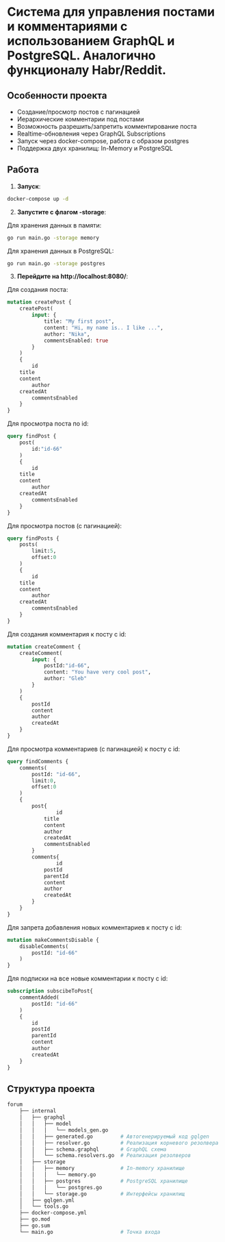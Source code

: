 # Система для управления постами и комментариями с использованием GraphQL и PostgreSQL. Аналогично функционалу Habr/Reddit.

## Особенности проекта
- Создание/просмотр постов с пагинацией
- Иерархические комментарии под постами
- Возможность разрешить/запретить комментирование поста
- Rеaltime-обновления через GraphQL Subscriptions
- Запуск через docker-compose, работа с образом postgres
- Поддержка двух хранилищ: In-Memory и PostgreSQL

## Работа

1. **Запуск**:
```bash
docker-compose up -d
```
2. **Запустите с флагом -storage**:

Для хранения данных в памяти:
```bash
go run main.go -storage memory
```
Для хранения данных в PostgreSQL:
```bash
go run main.go -storage postgres
```
3. **Перейдите на http://localhost:8080/**:

Для создания поста:
```graphql
mutation createPost {
    createPost(
        input: {
            title: "My first post",
            content: "Hi, my name is.. I like ...",
            author: "Nika",
            commentsEnabled: true
        }
    )
    {
        id
	title
	content
        author
	createdAt
        commentsEnabled
    }
}
```
Для просмотра поста по id:
```graphql
query findPost {
    post(
        id:"id-66"
    )
	{
        id
	title
	content
        author
	createdAt
        commentsEnabled
	}
}
```
Для просмотра постов (с пагинацией):
```graphql
query findPosts {
	posts(
	    limit:5,
	    offset:0
    )
    {
        id
	title
	content
        author
	createdAt
        commentsEnabled
	}
}
```
Для создания комментария к посту с id:
```graphql
mutation createComment {
    createComment(
        input: {
            postId:"id-66",
            content: "You have very cool post",
            author: "Gleb"
        }
    )
    {
        postId
        content
        author
        createdAt
    }
}
```
Для просмотра комментариев (с пагинацией) к посту с id:
```graphql
query findComments {
	comments(
	    postId: "id-66",
	    limit:0,
	    offset:0
    )
	{
        post{
            	id
    	  	title
    	  	content
        	author
    	  	createdAt
        	commentsEnabled
        }
        comments{
            	id
        	postId
        	parentId
        	content
        	author
        	createdAt
        }
	}
}
```
Для запрета добавления новых комментариев к посту с id:
```graphql
mutation makeCommentsDisable {
    disableComments(
        postId: "id-66"
    )
}
```
Для подписки на все новые комментарии к посту с id:
```graphql
subscription subscibeToPost{
    commentAdded(
        postId: "id-66"
    )
    {
        id
        postId
        parentId
        content
        author
        createdAt
    }
}
```

## Структура проекта


```bash
forum
    ├── internal
    │   ├── graphql
    │   │   ├── model
    │   │   │   └── models_gen.go
    │   │   ├── generated.go         # Автогенерируемый код gqlgen
    │   │   ├── resolver.go          # Реализация корневого резолвера
    │   │   ├── schema.graphql       # GraphQL схема
    │   │   └── schema.resolvers.go  # Реализация резолверов
    │   ├── storage
    │   │   ├── memory               # In-memory хранилище
    │   │   │   └── memory.go
    │   │   ├── postgres             # PostgreSQL хранилище
    │   │   │   └── postgres.go
    │   │   └── storage.go           # Интерфейсы хранилищ
    │   ├── gqlgen.yml
    │   └── tools.go
    ├── docker-compose.yml 
    ├── go.mod
    ├── go.sum
    └── main.go                      # Точка входа
```    
